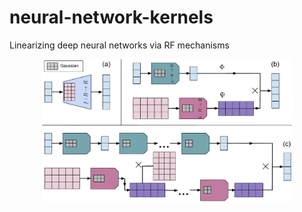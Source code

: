 # neural-network-kernels
Linearizing deep neural networks via RF mechanisms

<p align="center">
<img src="https://github.com/arijitthegame/neural-network-kernels/blob/main/main-figure-4.pdf?raw=true"  width="400px"/>
</p>
